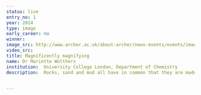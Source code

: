 ```yaml
---
status: live
entry_no: 1
year: 2014
type: image 
early_career: no 
winner: 
image_src: http://www.archer.ac.uk/about-archer/news-events/events/image-comp/gallery-2014/01_Entry_800.jpg
video_src: 
title: Magnificently magnifying
name: Dr Mariette Wolthers
institution:  University College London, Department of Chemistry
description:  Rocks, sand and mud all have in common that they are made up of minerals. Calcite is one such mineral. It's what chalk and the beloved cliffs of Dover are made of. Calcite can affect the quality of groundwater by making it "hard", taking up or releasing contaminants. How calcite interacts with water can be analysed at the atomic scale using ARCHER.<br>  <br>    The background image is a snapshot of a simulation of the calcite mineral surface in water. The blue V-shapes are water molecules. The green, red and grey balls are atoms in the calcite surface. Water near the calcite surface is structured, almost like ice, in rows above the green calcium atoms. Information on this nearly frozen water is to predict the surface charge (inset graph) and reactivity of calcite towards contaminants and how fast calcite forms or dissolves. As such, ARCHER works as a magnificent magnifying glass.<i></i>

  
---
```

